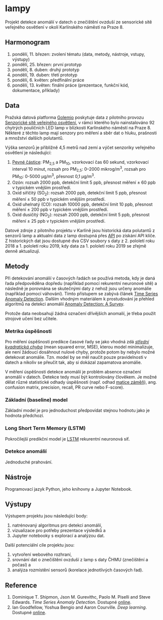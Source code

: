 # lampy

Projekt detekce anomálií v datech o znečištění ovzduší ze sensorické sítě
veřejného osvětlení v okolí Karlínského náměstí na Praze 8.

## Harmonogram

1. pondělí, 11. březen: zvolení tématu (data, metody, nástroje, vstupy, výstupy)
2. pondělí, 25. březen: první prototyp
3. pondělí, 8. duben: druhý prototyp
4. pondělí, 19. duben: třetí prototyp
5. pondělí, 6. květen: předfinální práce
6. pondělí, 13. květen: finální práce (prezentace, funkční kód, dokumentace, příklady)

## Data

Pražská datová platforma [Golemio][golemio] poskytuje data z pilotního provozu
[Senzorické sítě veřejného osvětlení][senzoricka_sit_verejneho_osvetleni],
v rámci kterého bylo nainstalováno 92 chytrých pouličních LED lamp v blízkosti
Karlínského náměstí na Praze 8. Některé z těchto lamp mají senzory pro měření a
sběr dat o hluku, prašnosti a množství dalších polutantů.

Výška senzorů je přibližně 4,5 metrů nad zemí a výčet senzoriky veřejného osvětlení je následující:

1. [Pevné částice][pevne_castice]: PM<sub>2,5</sub> a PM<sub>10</sub>, vzorkovací čas 60 sekund, vzorkovací interval 10 minut, rozsah pro PM<sub>2,5</sub>: 0–2000 mikrog/m<sup>3</sup>, rozsah pro PM<sub>10</sub>: 0-5000 µg/m<sup>3</sup>, přesnost 0,1 µg/m<sup>3</sup>.
2. Ozón: rozsah 2000 ppb, detekční limit 5 ppb, přesnost měření ± 60 ppb v typickém vnějším prostředí.
3. Oxid siřičitý (SO<sub>2</sub>): rozsah 2000 ppb, detekční limit 5 ppb, přesnost měření ± 50 ppb v typickém vnějším prostředí.
4. Oxid uhelnatý (CO): rozsah 10000 ppb, detekční limit 10 ppb, přesnost měření ± 200 ppb v typickém vnějším prostředí.
5. Oxid dusičitý (NO<sub>2</sub>): rozsah 2000 ppb, detekční limit 5 ppb, přesnost měření ± 25 ppb v typickém vnějším prostředí.

Datové zdroje z pilotního projektu v Karlíně jsou historická data polutantů z
senzorů lamp a aktualní data z lamp dostupná přes [API][api_lampy]
po získání API klíče. Z historických dat jsou dostupné dva CSV soubory s daty z
2. pololetí roku 2018 a 1. pololetí roku 2019, kdy data za 1. pololetí roku 2019
se zřejmě denně aktualizují.

## Metody

Při detekování anomálií v časových řadách se používá metoda, kdy je daná řada
předpověděna dopředu (například pomocí rekurentní neuronové sítě) a následně je
porovnána se skutečnými daty z nehož jsou určeny anomálie (například pomocí
váhování). Tímto přístupem se zabývá článek
[Time Series Anomaly Detection][time_series_anomaly_detection].
Dalším vhodným materiálem k prostudování je přehled algoritmů na detekci
anomálií [Anomaly Detection: A Survey][anomaly_detection_a_survey].

Protože data neobsahují žádná označení dřívějších anomalií, je třeba použít strojové učení bez učitele.

### Metrika úspěšnosti

Pro měření úspěšnosti predikce časové řady se jako vhodná zdá
*[střední kvadratická chyba][mse]* (mean squared error, MSE), kterou model
minimalizuje, ale
není žádoucí dosáhnout nulové chyby, protože potom by nebylo možné detekovat
anomálie. Tzn. model by se měl naučit pouze pravidelnosti v datech a nikoliv se
přeučit tak, aby si dokázal zapamatova anomálie.

V měření úspěšnosti detekce anomálií je problém absence označení anomálií
v datech. Detekce tedy musí být kontrolovány člověkem. Je možné dělat různé
statistické odhady úspěšnosti (např. odhad [matice záměň][confusion_matrix]),
ang. confusion matrix, precision, recall, PR curve nebo F-score).

### Základní (baseline) model

Základní model je pro jednoduchost předpovídat stejnou hodnotu jako je
hodnota předchozí.

### Long Short Term Memory (LSTM)

Pokročilejší predikční model je [LSTM][lstm] rekurentní neuronová síť.

### Detekce anomálií

Jednoduché prahování.

## Nástroje

Programovací jazyk Python, jeho knihovny a Jupyter Notebook.

## Výstupy

Výstupem projektu jsou následující body:

1. natrénovaný algoritmus pro detekci anomálií,
2. vizualizace pro potřeby prezentace výsledků a
3. Jupyter notebooky s explorací a analýzou dat.

Další potenciální cíle projektu jsou:

1. vytvoření webového rozhraní,
2. srovnání dat o znečištění ovzduší z lamp s daty ČHMU (znečištění a počasí) a
3. analýza rozmístění sensorů (korelace jednotlivých časových řad).

## Reference

1. Dominique T. Shipmon, Json M. Gurevithc, Paolo M. Piselli and Steve Edwards. *Time Series Anomaly Detection*. Dostupné [online][time_series_anomaly_detection].
2. Ian Goodfellow, Yoshua Bengio and Aaron Courville. *Deep learning*. Dostupné [online][deep_learning].

[anomaly_detection_a_survey]: http://cucis.ece.northwestern.edu/projects/DMS/publications/AnomalyDetection.pdf
[api_lampy]: https://golemio.docs.apiary.io/#reference/0/lampy-v-karline/aktualni-senzoricka-data-z-lamp
[confusion_matrix]: https://en.wikipedia.org/wiki/Confusion_matrix
[deep_learning]: https://www.deeplearningbook.org
[lstm]: http://colah.github.io/posts/2015-08-Understanding-LSTMs/
[golemio]: https://golemio.cz/
[mse]: https://en.wikipedia.org/wiki/Mean_squared_error
[pevne_castice]: https://cs.wikipedia.org/wiki/Pevn%C3%A9_%C4%8D%C3%A1stice
[senzoricka_sit_verejneho_osvetleni]: https://en.wikipedia.org/wiki/Confusion_matrix
[time_series_anomaly_detection]: https://static.googleusercontent.com/media/research.google.com/cs//pubs/archive/dfd834facc9460163438b94d53b36f51bb5ea952.pdf
